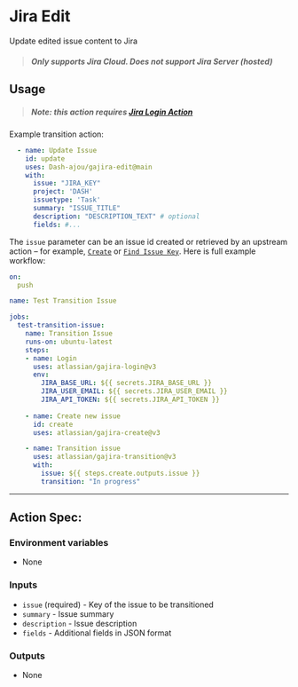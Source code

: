 # Jira Edit

Update edited issue content to Jira

> ##### Only supports Jira Cloud. Does not support Jira Server (hosted)

## Usage

> ##### Note: this action requires [Jira Login Action](https://github.com/marketplace/actions/jira-login)

Example transition action:

```yaml
  - name: Update Issue
    id: update
    uses: Dash-ajou/gajira-edit@main
    with:
      issue: "JIRA_KEY"
      project: 'DASH'
      issuetype: 'Task'
      summary: "ISSUE_TITLE"
      description: "DESCRIPTION_TEXT" # optional
      fields: #...
```

The `issue` parameter can be an issue id created or retrieved by an upstream action – for example, [`Create`](https://github.com/marketplace/actions/jira-create) or [`Find Issue Key`](https://github.com/marketplace/actions/jira-find). Here is full example workflow:

```yaml
on:
  push

name: Test Transition Issue

jobs:
  test-transition-issue:
    name: Transition Issue
    runs-on: ubuntu-latest
    steps:
    - name: Login
      uses: atlassian/gajira-login@v3
      env:
        JIRA_BASE_URL: ${{ secrets.JIRA_BASE_URL }}
        JIRA_USER_EMAIL: ${{ secrets.JIRA_USER_EMAIL }}
        JIRA_API_TOKEN: ${{ secrets.JIRA_API_TOKEN }}
        
    - name: Create new issue
      id: create
      uses: atlassian/gajira-create@v3

    - name: Transition issue
      uses: atlassian/gajira-transition@v3
      with:
        issue: ${{ steps.create.outputs.issue }}
        transition: "In progress"
```
----
## Action Spec:

### Environment variables
- None

### Inputs
- `issue` (required) - Key of the issue to be transitioned
- `summary` - Issue summary
- `description` - Issue description
- `fields` - Additional fields in JSON format

### Outputs
- None
